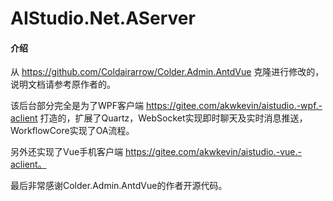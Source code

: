 # AIStudio.Net.AServer

#### 介绍
从
https://github.com/Coldairarrow/Colder.Admin.AntdVue
克隆进行修改的，说明文档请参考原作者的。

该后台部分完全是为了WPF客户端 
https://gitee.com/akwkevin/aistudio.-wpf.-aclient
打造的，扩展了Quartz，WebSocket实现即时聊天及实时消息推送，WorkflowCore实现了OA流程。

另外还实现了Vue手机客户端 https://gitee.com/akwkevin/aistudio.-vue.-aclient。

最后非常感谢Colder.Admin.AntdVue的作者开源代码。

